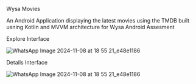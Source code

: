 Wysa Movies

An Android Application displaying the latest movies using the TMDB built usning Kotlin and MVVM architecture for Wysa Android Assesment

Explore Interface

![WhatsApp Image 2024-11-08 at 18 55 21_e48e1186](https://github.com/user-attachments/assets/3fbce2e1-9ef9-4d51-8b83-9fcc23f95e76)

Details Interface

![WhatsApp Image 2024-11-08 at 18 55 21_e48e1186](https://github.com/user-attachments/assets/3b017b8b-03af-48bc-8e41-5c7bafbdc900)
